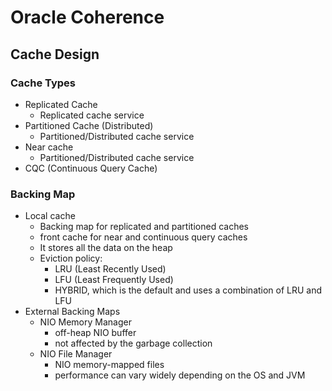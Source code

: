 # Oracle Coherence

## Cache Design

### Cache Types 
  - Replicated Cache
    - Replicated cache service
  - Partitioned Cache (Distributed)
    - Partitioned/Distributed cache service
  - Near cache
    - Partitioned/Distributed cache service
  - CQC (Continuous Query Cache)

### Backing Map
  - Local cache
    - Backing map for replicated and partitioned caches
	- front cache for near and continuous query caches
	- It stores all the data on the heap
	- Eviction policy: 
	  - LRU (Least Recently Used)
	  - LFU (Least Frequently Used)
	  - HYBRID, which is the default and uses a combination of LRU and LFU
  - External Backing Maps
    - NIO Memory Manager 
	  - off-heap NIO buffer
	  - not affected by the garbage collection
	- NIO File Manager
	  - NIO memory-mapped files
	  - performance can vary widely depending on the OS and JVM 
